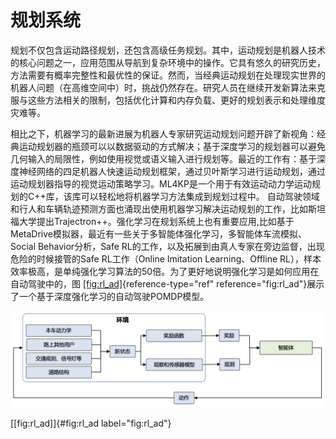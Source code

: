 规划系统
========

规划不仅包含运动路径规划，还包含高级任务规划。其中，运动规划是机器人技术的核心问题之一，应用范围从导航到复杂环境中的操作。它具有悠久的研究历史，方法需要有概率完整性和最优性的保证。然而，当经典运动规划在处理现实世界的机器人问题（在高维空间中）时，挑战仍然存在。研究人员在继续开发新算法来克服与这些方法相关的限制，包括优化计算和内存负载、更好的规划表示和处理维度灾难等。

相比之下，机器学习的最新进展为机器人专家研究运动规划问题开辟了新视角：经典运动规划器的瓶颈可以以数据驱动的方式解决；基于深度学习的规划器可以避免几何输入的局限性，例如使用视觉或语义输入进行规划等。最近的工作有：基于深度神经网络的四足机器人快速运动规划框架，通过贝叶斯学习进行运动规划，通过运动规划器指导的视觉运动策略学习。ML4KP是一个用于有效运动动力学运动规划的C++库，该库可以轻松地将机器学习方法集成到规划过程中。
自动驾驶领域和行人和车辆轨迹预测方面也涌现出使用机器学习解决运动规划的工作，比如斯坦福大学提出Trajectron++。强化学习在规划系统上也有重要应用,比如基于MetaDrive模拟器，最近有一些关于多智能体强化学习，多智能体车流模拟、Social
Behavior分析，Safe
RL的工作，以及拓展到由真人专家在旁边监督，出现危险的时候接管的Safe
RL工作（Online Imitation Learning、Offline
RL），样本效率极高，是单纯强化学习算法的50倍。为了更好地说明强化学习是如何应用在自动驾驶中的，图 [\[fig:rl\_ad\]](#fig:rl_ad){reference-type="ref"
reference="fig:rl_ad"}展示了一个基于深度强化学习的自动驾驶POMDP模型。

![基于深度强化学习的自动驾驶POMDP模型](../img/ch13/rl_ad.png)

[\[fig:rl\_ad\]]{#fig:rl_ad label="fig:rl_ad"}
